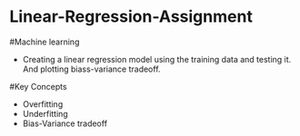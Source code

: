 # Linear-Regression-Assignment

#Machine learning  
- Creating a linear regression model using the training data and testing it. And plotting biass-variance tradeoff.  
  
#Key Concepts  
- Overfitting  
- Underfitting  
- Bias-Variance tradeoff  

